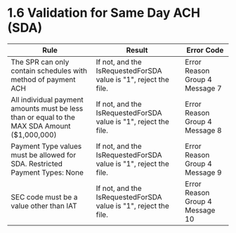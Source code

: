 # 1.6 Validation for Same Day ACH (SDA)

| Rule | Result | Error Code |
|------|--------|------------|
| The SPR can only contain schedules with method of payment ACH | If not, and the IsRequestedForSDA value is "1", reject the file. | Error Reason Group 4 Message 7 |
| All individual payment amounts must be less than or equal to the MAX SDA Amount ($1,000,000) | If not, and the IsRequestedForSDA value is "1", reject the file. | Error Reason Group 4 Message 8 |
| Payment Type values must be allowed for SDA. Restricted Payment Types: None | If not, and the IsRequestedForSDA value is "1", reject the file. | Error Reason Group 4 Message 9 |
| SEC code must be a value other than IAT | If not, and the IsRequestedForSDA value is "1", reject the file. | Error Reason Group 4 Message 10 |
